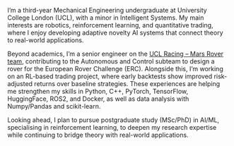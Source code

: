 I’m a third-year Mechanical Engineering undergraduate at University College London (UCL), with a minor in Intelligent Systems. My main interests are robotics, reinforcement learning, and quantitative trading, where I enjoy developing adaptive novelty AI systems that connect theory to real-world applications.

Beyond academics, I’m a senior engineer on the [UCL Racing – Mars Rover team](https://www.ucl.ac.uk/engineering/mechanical-engineering/study/beyond-lecture-theatre-student-life-ucl-mechanical-engineering/ucl-racing-uclr), contributing to the Autonomous and Control subteam to design a rover for the European Rover Challenge (ERC). Alongside this, I’m working on an RL-based trading project, where early backtests show improved risk-adjusted returns over baseline strategies. These experiences are helping me strengthen my skills in Python, C++, PyTorch, TensorFlow, HuggingFace, ROS2, and Docker, as well as data analysis with Numpy/Pandas and scikit-learn.

Looking ahead, I plan to pursue postgraduate study (MSc/PhD) in AI/ML, specialising in reinforcement learning, to deepen my research expertise while continuing to bridge theory with real-world applications.


